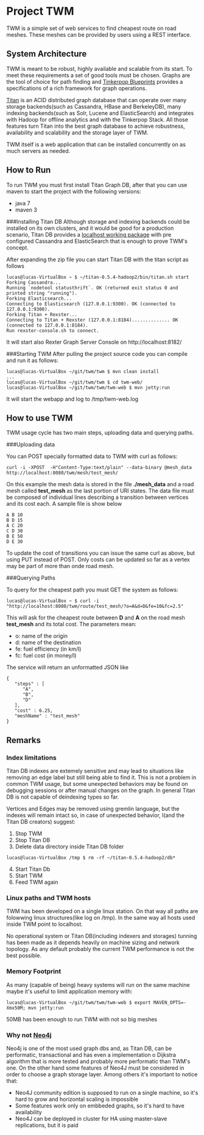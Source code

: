 # Project TWM

TWM is a simple set of web services to find cheapest route on road meshes. These meshes can be provided by users using a REST interface.

## System Architecture

TWM is meant to be robust, highly available and scalable from its start. To meet these requirements a set of good tools must be chosen. Graphs are the tool of choice for path finding and [Tinkerpop Blueprints](https://github.com/tinkerpop/blueprints/wiki) provides a specifications of a rich framework for graph operations.

[Titan](http://thinkaurelius.github.io/titan/) is an ACID distributed graph database that can operate over many storage backends(such as Cassandra, HBase and BerkeleyDB), many indexing backends(such as Solr, Lucene and ElasticSearch) and integrates with Hadoop for offline analytics and with the Tinkerpop Stack. All those features turn Titan into the best graph database to achieve robustness, availability and scalability and the storage layer of TWM.

TWM itself is a web application that can be installed concurrently on as much servers as needed.

## How to Run
To run TWM you must first install Titan Graph DB, after that you can use maven to start the project with the following versions:

* java 7
* maven 3

###Installing Titan DB
Although storage and indexing backends could be installed on its own clusters, and it would be good for a production scenario, Titan DB provides a [localhost working package](http://s3.thinkaurelius.com/downloads/titan/titan-0.5.4-hadoop2.zip) with pre configured Cassandra and ElasticSearch that is enough to prove TWM's concept.

After expanding the zip file you can start Titan DB with the titan script as follows

```
lucas@lucas-VirtualBox ~ $ ~/titan-0.5.4-hadoop2/bin/titan.sh start
Forking Cassandra...
Running `nodetool statusthrift`. OK (returned exit status 0 and printed string "running").
Forking Elasticsearch...
Connecting to Elasticsearch (127.0.0.1:9300). OK (connected to 127.0.0.1:9300).
Forking Titan + Rexster...
Connecting to Titan + Rexster (127.0.0.1:8184).............. OK (connected to 127.0.0.1:8184).
Run rexster-console.sh to connect.
```
It will start also Rexter Graph Server Console on http://localhost:8182/

###Starting TWM
After pulling the project source code you can compile and run it as follows:

```
lucas@lucas-VirtualBox ~/git/twm/twm $ mvn clean install
...
lucas@lucas-VirtualBox ~/git/twm/twm $ cd twm-web/
lucas@lucas-VirtualBox ~/git/twm/twm/twm-web $ mvn jetty:run
```
It will start the webapp and log to /tmp/twm-web.log

## How to use TWM
TWM usage cycle has two main steps, uploading data and querying paths.

###Uploading data

You can POST specially formatted data to TWM with curl as follows:

```
curl -i -XPOST  -H"Content-Type:text/plain" --data-binary @mesh_data http://localhost:8080/twm/mesh/test_mesh/
```
On this example the mesh data is stored in the file **./mesh_data** and a road mesh called **test_mesh** as the last portion of URI states. The data file must be composed of individual lines describing a transition between vertices and its cost each. A sample file is show below

```
A B 10
B D 15
A C 20
C D 30
B E 50
D E 30
```

To update the cost of transitions you can issue the same curl as above, but using PUT instead of POST. Only costs can be updated so far as a vertex may be part of more than onde road mesh.

###Querying Paths

To query for the cheapest path you must GET the system as follows:
```
lucas@lucas-VirtualBox ~ $ curl -i "http://localhost:8080/twm/route/test_mesh/?o=A&d=D&fe=10&fc=2.5"
```

This will ask for the cheapest route between **D** and **A** on the road mesh **test_mesh** and its total cost. The parameters mean:

* o: name of the origin
* d: name of the destination
* fe: fuel efficiency (in km/l)
* fc: fuel cost (in money/l)

The service will return an unformatted JSON like 

```
{
   "steps" : [
      "A",
      "B",
      "D"
   ],
   "cost" : 6.25,
   "meshName" : "test_mesh"
}
```

## Remarks
### Index limitations
Titan DB indexes are extemely sensitive and may lead to situations like removing an edge label but still being able to find it. This is not a problem in common TWM usage, but some unexpected behaviors may be found on debugging sessions or after manual changes on the graph. In general Titan DB is not capable of deindexing types so far.

Vertices and Edges may be removed using gremlin language, but the indexes will remain intact so, in case of unexpected behavior, I(and the Titan DB creators) suggest:

1. Stop TWM
2. Stop Titan DB
3. Delete data directory inside Titan DB folder
```
lucas@lucas-VirtualBox /tmp $ rm -rf ~/titan-0.5.4-hadoop2/db*
```
4. Start Titan Db
5. Start TWM
6. Feed TWM again

### Linux paths and TWM hosts
TWM has been developed on a single linux station. On that way all paths are folowwing linux structures(like log on /tmp). In the same way all hosts used inside TWM point to localhost.

No operational system or Titan DB(including indexers and storages) tunning has been made as it depends heavily on machine sizing and network topology. As any default probably the current TWM performance is not the best possible.

### Memory Footprint
As many (capable of being) heavy systems will run on the same machine maybe it's useful to limit application memory with:

```
lucas@lucas-VirtualBox ~/git/twm/twm/twm-web $ export MAVEN_OPTS=-Xmx50M; mvn jetty:run
```
50MB has been enough to run TWM with not so big meshes 


### Why not [Neo4j](http://neo4j.com/)

Neo4j is one of the most used graph dbs and, as Titan DB, can be performatic, transactional and has even a implementation o Dijkstra algorithm that is more tested and probably more performatic than TWM's one. On the other hand some features of Neo4J must be considered in order to choose a graph storage layer. Among others it's important to notice that:

* Neo4J community edition is supposed to run on a single machine, so it's hard to grow and horizontal scaling is impossible
* Some features work only on embbeded graphs, so it's hard to have availability
* Neo4J can be deployed in cluster for HA using master-slave replications, but it is paid
